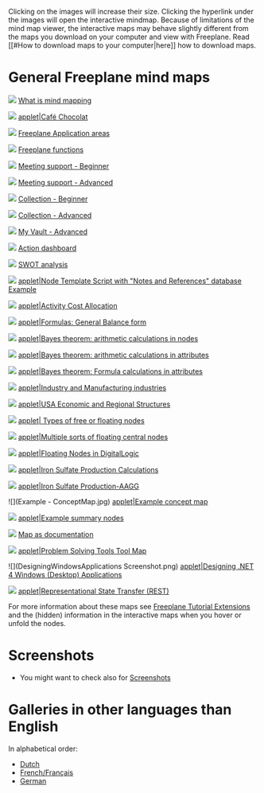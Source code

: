 Clicking on the images will increase their size. Clicking the hyperlink under the images will open the interactive mindmap.
Because of limitations of the mind map viewer, the interactive maps may  behave slightly different from the maps you download on your computer and view with Freeplane. Read  [[#How to download maps to your computer|here]] how to download maps.
# General Freeplane mind maps

![](WhatIsMindMapping.jpg) [What is mind mapping](https://www.freeplane.org/mapsOnline/?map=WhatIsMindMapping.mm)

![](cafechocolate_thumb.jpg) <mm>[applet|Café Chocolat](:cafe_chocolate.mm) </mm>

![](FreeplaneOverview_en.jpg) [Freeplane Application areas](https://www.freeplane.org/mapsOnline/?map=freeplaneApplications.mm)

![](freeplaneFunctions.jpg)  [Freeplane functions](https://www.freeplane.org/mapsOnline/?map=freeplaneFunctions.mm)

![](meetingBeginner_en.jpg) [Meeting support - Beginner](https://www.freeplane.org/mapsOnline/?map=MeetingBeginner.mm)

![](meetingAdvanced_en.jpg) [Meeting support - Advanced](https://www.freeplane.org/mapsOnline/?map=MeetingAdvanced.mm)

![](CollectionBeginner.jpg) [Collection - Beginner](https://www.freeplane.org/mapsOnline/?map=CollectionBeginner.mm)

![](CollectionAdvanced.jpg) [Collection - Advanced](https://www.freeplane.org/mapsOnline/?map=CollectionAdvanced.mm)

![](MyVault.jpg) [My Vault - Advanced](https://www.freeplane.org/mapsOnline/?map=Vault.mm)

![](Action-dashboard_en.jpg) [Action dashboard](https://www.freeplane.org/mapsOnline/?map=Action-dashboard.mm)

![](SWOT_en.jpg) [SWOT analysis](https://www.freeplane.org/mapsOnline/?map=SWOT.mm)

![](NodeTemplateScript_Notes%26ReferencesExample.png) <mm>[applet|Node Template Script with "Notes and References" database Example](:NodeTemplateScriptNotesReferencesExample.mm) </mm>

![](Activity_Cost_Allocation_(Freeplane_map).jpg) <mm>[applet|Activity Cost Allocation](:Activity_Cost_Allocation_(Freeplane_map).mm)</mm>

![](Example_-_General_Balance_form.jpg) <mm>[applet|Formulas: General Balance form](:Example_-_General_Balance_form.mm) </mm>

![](AAGG_-_Bayes_Theorem_in_Control_of_Quality_(v.1_of_2_-_Arithmetic_calculations_in_nodes).jpg) <mm>[applet|Bayes theorem: arithmetic calculations in nodes](:AAGG_-_Bayes_Theorem_in_Control_of_Quality_(v.1_of_2_-_Arithmetic_calculations_in_nodes).mm)</mm>

![](AAGG_-_Bayes_Theorem_in_Control_of_Quality_(v.2_of_2_-_Arithmetic_calculations_in_attributes).jpg) <mm>[applet|Bayes theorem: arithmetic calculations in attributes](:AAGG_-_Bayes_Theorem_in_Control_of_Quality_(v.2_of_2_-_Arithmetic_calculations_in_attributes).mm)</mm>

![](AAGG_-_Bayes_Theorem_in_Control_of_Quality_(v.2_of_2_-_Formula_calculations_in_attributes).jpg) <mm>[applet|Bayes theorem: Formula calculations in attributes](:AAGG_-_Bayes_Theorem_in_Control_of_Quality_(v.2_of_2_-_Formula_calculations_in_attributes).mm)</mm>

![](Industry_and_Manufacturing_industries.jpg) <mm> [applet|Industry and Manufacturing industries](:Industry_and_Manufacturing_industries.mm) </mm>

![](USA_Economic_and_Regional_Structures.jpg) <mm>[applet|USA Economic and Regional Structures](:USA_Economic_and_Regional_Structures.mm) </mm>




![](TypesOfFreeOrFloatingNodes.jpg) <mm>[applet| Types of free or floating nodes](:TypesOfFreeOrFloatingNodes.mm) </mm>

![](Freeplane_map_with_multiple_sorts_of_floating_central_nodes.jpg) <mm>[applet|Multiple sorts of floating central nodes](:Freeplane_map_with_multiple_sorts_of_floating_central_nodes.mm‎) </mm>

![](An_example_of_the_Use_of_Freeplane_Floating_Nodes_in_Digital_Logic.jpg) <mm>[applet|Floating Nodes in DigitalLogic](:An_example_of_the_Use_of_Freeplane_Floating_Nodes_in_Digital_Logic.mm‎) </mm>

![](Iron_Sulfate_Production_-_Calculations_with_Formula_plugin_(AAGG_-_andressf).jpg) <mm>[applet|Iron Sulfate Production Calculations](:Iron_Sulfate_Production_-_Calculations_with_Formula_plugin_(AAGG_-_andressf).mm)</mm>

![](Iron_Sulfate_Production-AAGG_-_andressf-.jpg) <mm>[applet|Iron Sulfate Production-AAGG](:Iron_Sulfate_Production-AAGG_-_andressf-.mm) </mm>

![](Example - ConceptMap.jpg) <mm>[applet|Example concept map](:Example_-_ConceptMap.mm) </mm>

![](Example-USA_Economic_and_Regional_Structures.jpg) <mm>[applet|Example summary nodes](:Example-USA_Economic_and_Regional_Structures.mm) </mm>

![](FreeplaneTutorial_en.jpg) [Map as documentation](https://www.freeplane.org/mapsOnline/?map=freeplaneTutorial)

![](Problem_Solving_Tools.jpg  ) <mm>[applet|Problem Solving Tools Tool Map](:Problem_Solving_Tools.mm) </mm>

![](DesigningWindowsApplications Screenshot.png) <mm>[applet|Designing .NET 4 Windows (Desktop) Applications](:WindowsApps.NET4_WebLinks.mm) </mm>

![](RestMindMap.png) <mm>[applet|Representational State Transfer (REST)](:REST.mm) </mm>



For more information about these maps see [Freeplane Tutorial Extensions](Freeplane_Tutorial_Extensions.md) and the (hidden) information in the interactive maps when you hover or unfold the nodes.

# Screenshots
* You might want to check also for [Screenshots](Screenshots.md)

# Galleries in other languages than English
In alphabetical order:

* [Dutch](Mind_Map_Gallery/Dutch.md)
* [French/Français](Mind_Map_Gallery/French.md)
* [German](Mind_Map_Gallery/German.md)

<!-- ({Category:Example_maps}) -->

